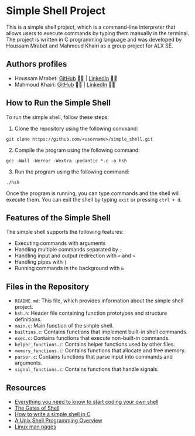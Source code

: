 # Simple Shell Project

This is a simple shell project, which is a command-line interpreter that allows users to execute commands by typing them manually in the terminal. The project is written in C programming language and was developed by Houssam Mrabet and Mahmoud Khairi as a group project for ALX SE.

## Authors profiles

- Houssam Mrabet:
    [GitHub](https://github.com/HoussamMrabet) 👨‍💻 | [LinkedIn](https://www.linkedin.com/in/houssam-mrabet-6b758a176/) 👨‍💻
- Mahmoud Khairi:
    [GitHub](https://github.com/Mahmoud-Khairi) 👨‍💻 | [LinkedIn](https://www.linkedin.com/in/mahmoud-khairi-39942124a/) 👨‍💻

## How to Run the Simple Shell

To run the simple shell, follow these steps:

1. Clone the repository using the following command:
```
git clone https://github.com/<username>/simple_shell.git
```

2. Compile the program using the following command:
```
gcc -Wall -Werror -Wextra -pedantic *.c -o hsh
```

3. Run the program using the following command:
```
./hsh
```

Once the program is running, you can type commands and the shell will execute them. You can exit the shell by typing `exit` or pressing `ctrl + d`.

## Features of the Simple Shell

The simple shell supports the following features:

- Executing commands with arguments
- Handling multiple commands separated by `;`
- Handling input and output redirection with `<` and `>`
- Handling pipes with `|`
- Running commands in the background with `&`

## Files in the Repository

- `README.md`: This file, which provides information about the simple shell project.
- `hsh.h`: Header file containing function prototypes and structure definitions.
- `main.c`: Main function of the simple shell.
- `builtins.c`: Contains functions that implement built-in shell commands.
- `exec.c`: Contains functions that execute non-built-in commands.
- `helper_functions.c`: Contains helper functions used by other files.
- `memory_functions.c`: Contains functions that allocate and free memory.
- `parser.c`: Contains functions that parse input into commands and arguments.
- `signal_functions.c`: Contains functions that handle signals.

## Resources

- [Everything you need to know to start coding your own shell](https://intranet.alxswe.com/concepts/64)
- [The Gates of Shell](https://www.gnu.org/software/bash/manual/html_node/Unix-Shells.html)
- [How to write a simple shell in C](https://brennan.io/2015/01/16/write-a-shell-in-c/)
- [A Unix Shell Programming Overview](https://www.tldp.org/LDP/abs/html/)
- [Linux man pages](https://man7.org/linux/man-pages/index.html)
